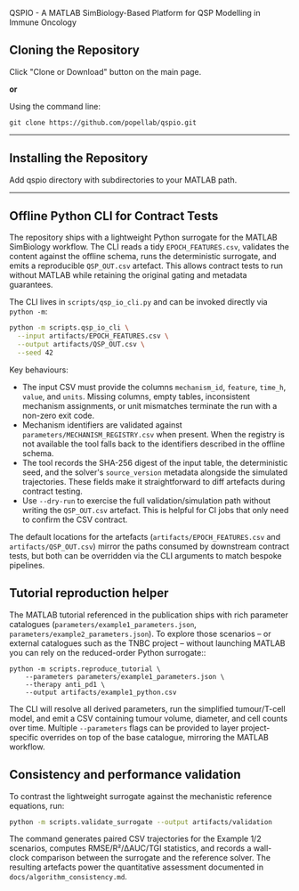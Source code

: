 QSPIO - A MATLAB SimBiology-Based Platform for QSP Modelling in Immune Oncology

## Cloning the Repository

Click "Clone or Download" button on the main page.

**or**

Using the command line:

`git clone https://github.com/popellab/qspio.git`

---

## Installing the Repository

Add qspio directory with subdirectories to your MATLAB path.

---

## Offline Python CLI for Contract Tests

The repository ships with a lightweight Python surrogate for the MATLAB
SimBiology workflow.  The CLI reads a tidy `EPOCH_FEATURES.csv`, validates the
content against the offline schema, runs the deterministic surrogate, and
emits a reproducible `QSP_OUT.csv` artefact.  This allows contract tests to run
without MATLAB while retaining the original gating and metadata guarantees.

The CLI lives in `scripts/qsp_io_cli.py` and can be invoked directly via
`python -m`:

```bash
python -m scripts.qsp_io_cli \
  --input artifacts/EPOCH_FEATURES.csv \
  --output artifacts/QSP_OUT.csv \
  --seed 42
```

Key behaviours:

* The input CSV must provide the columns `mechanism_id`, `feature`, `time_h`,
  `value`, and `units`.  Missing columns, empty tables, inconsistent mechanism
  assignments, or unit mismatches terminate the run with a non-zero exit code.
* Mechanism identifiers are validated against
  `parameters/MECHANISM_REGISTRY.csv` when present.  When the registry is not
  available the tool falls back to the identifiers described in the offline
  schema.
* The tool records the SHA-256 digest of the input table, the deterministic
  seed, and the solver's `source_version` metadata alongside the simulated
  trajectories.  These fields make it straightforward to diff artefacts during
  contract testing.
* Use `--dry-run` to exercise the full validation/simulation path without
  writing the `QSP_OUT.csv` artefact.  This is helpful for CI jobs that only
  need to confirm the CSV contract.

The default locations for the artefacts (`artifacts/EPOCH_FEATURES.csv` and
`artifacts/QSP_OUT.csv`) mirror the paths consumed by downstream contract
tests, but both can be overridden via the CLI arguments to match bespoke
pipelines.

## Tutorial reproduction helper

The MATLAB tutorial referenced in the publication ships with rich parameter
catalogues (`parameters/example1_parameters.json`, `parameters/example2_parameters.json`).
To explore those scenarios – or external catalogues such as the TNBC project –
without launching MATLAB you can rely on the reduced-order Python surrogate::

    python -m scripts.reproduce_tutorial \
        --parameters parameters/example1_parameters.json \
        --therapy anti_pd1 \
        --output artifacts/example1_python.csv

The CLI will resolve all derived parameters, run the simplified tumour/T-cell
model, and emit a CSV containing tumour volume, diameter, and cell counts over
time.  Multiple `--parameters` flags can be provided to layer project-specific
overrides on top of the base catalogue, mirroring the MATLAB workflow.

## Consistency and performance validation

To contrast the lightweight surrogate against the mechanistic reference
equations, run:

```bash
python -m scripts.validate_surrogate --output artifacts/validation
```

The command generates paired CSV trajectories for the Example 1/2 scenarios,
computes RMSE/R²/ΔAUC/TGI statistics, and records a wall-clock comparison
between the surrogate and the reference solver.  The resulting artefacts power
the quantitative assessment documented in `docs/algorithm_consistency.md`.
